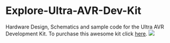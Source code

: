 # Explore-Ultra-AVR-Dev-Kit
Hardware Design, Schematics and sample code for the Ultra AVR Development Kit.
To purchase this awesome kit click <a href="https://www.exploreembedded.com/product/Explore%20Ultra%20AVR%20Dev%20Kit">here</a>.
<img src="https://www.exploreembedded.com/blog/wp-content/uploads/img-collections/ultra-pic-kit-ver-1-1/1-dsc03889.jpg">
